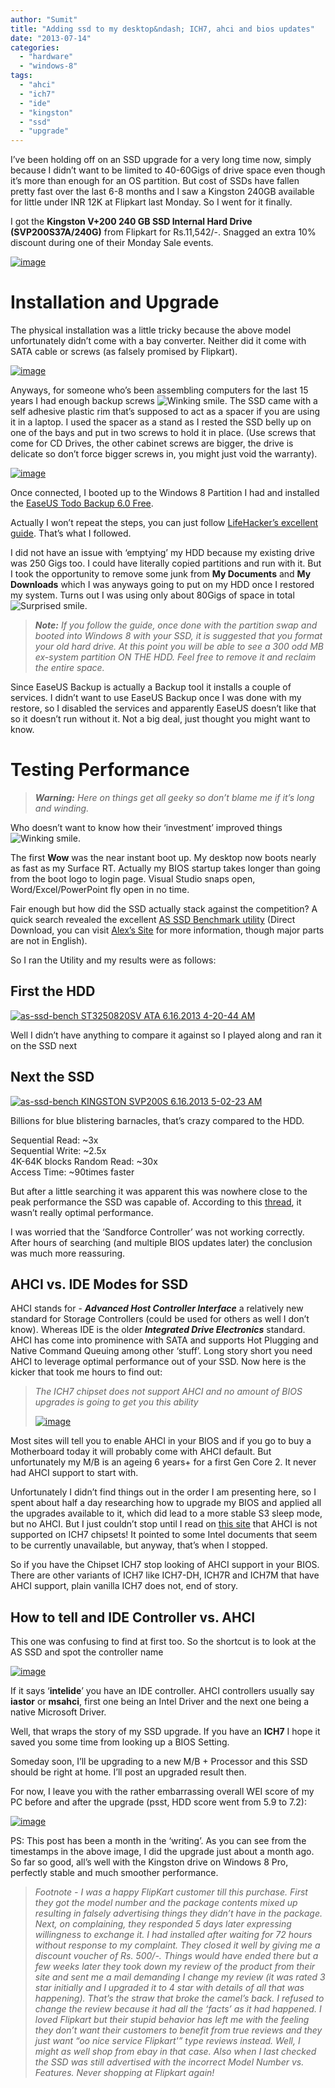 ```yaml
---
author: "Sumit"
title: "Adding ssd to my desktop&ndash; ICH7, ahci and bios updates"
date: "2013-07-14"
categories: 
  - "hardware"
  - "windows-8"
tags: 
  - "ahci"
  - "ich7"
  - "ide"
  - "kingston"
  - "ssd"
  - "upgrade"
---
```


I’ve been holding off on an SSD upgrade for a very long time now, simply because I didn’t want to be limited to 40-60Gigs of drive space even though it’s more than enough for an OS partition. But cost of SSDs have fallen pretty fast over the last 6-8 months and I saw a Kingston 240GB available for little under INR 12K at Flipkart last Monday. So I went for it finally.

I got the **Kingston V+200 240 GB SSD Internal Hard Drive (SVP200S37A/240G)** from Flipkart for Rs.11,542/-. Snagged an extra 10% discount during one of their Monday Sale events.

[![image](images/image_thumb.png "image")](/images/blog/2013/07/images/blog/image.png)

# Installation and Upgrade

The physical installation was a little tricky because the above model unfortunately didn’t come with a bay converter. Neither did it come with SATA cable or screws (as falsely promised by Flipkart).

[![image](images/image_thumb1.png "image")](/images/blog/2013/07/images/blog/image1.png)

Anyways, for someone who’s been assembling computers for the last 15 years I had enough backup screws ![Winking smile](images/wlemoticon-winkingsmile.png). The SSD came with a self adhesive plastic rim that’s supposed to act as a spacer if you are using it in a laptop. I used the spacer as a stand as I rested the SSD belly up on one of the bays and put in two screws to hold it in place. (Use screws that come for CD Drives, the other cabinet screws are bigger, the drive is delicate so don’t force bigger screws in, you might just void the warranty).

[![image](images/image_thumb2.png "image")](/images/blog/2013/07/images/blog/image2.png)

Once connected, I booted up to the Windows 8 Partition I had and installed the [EaseUS Todo Backup 6.0 Free](http://www.todo-backup.com/products/home/free-backup-software.htm "EaseUS Todo Backup 6.0 Free").

Actually I won’t repeat the steps, you can just follow [LifeHacker’s excellent guide](http://lifehacker.com/5837543/how-to-migrate-to-a-solid+state-drive-without-reinstalling-windows). That’s what I followed.

I did not have an issue with ‘emptying’ my HDD because my existing drive was 250 Gigs too. I could have literally copied partitions and run with it. But I took the opportunity to remove some junk from **My Documents** and **My Downloads** which I was anyways going to put on my HDD once I restored my system. Turns out I was using only about 80Gigs of space in total ![Surprised smile](images/wlemoticon-surprisedsmile.png).

> _**Note:** If you follow the guide, once done with the partition swap and booted into Windows 8 with your SSD, it is suggested that you format your old hard drive. At this point you will be able to see a 300 odd MB ex-system partition ON THE HDD. Feel free to remove it and reclaim the entire space._

Since EaseUS Backup is actually a Backup tool it installs a couple of services. I didn’t want to use EaseUS Backup once I was done with my restore, so I disabled the services and apparently EaseUS doesn’t like that so it doesn’t run without it. Not a big deal, just thought you might want to know.

# Testing Performance

> _**Warning:** Here on things get all geeky so don’t blame me if it’s long and winding._

Who doesn’t want to know how their ‘investment’ improved things ![Winking smile](images/wlemoticon-winkingsmile.png).

The first **Wow** was the near instant boot up. My desktop now boots nearly as fast as my Surface RT. Actually my BIOS startup takes longer than going from the boot logo to login page. Visual Studio snaps open, Word/Excel/PowerPoint fly open in no time.

Fair enough but how did the SSD actually stack against the competition? A quick search revealed the excellent [AS SSD Benchmark utility](http://www.alex-is.de/PHP/fusion/downloads.php?cat_id=4&file_id=9 "AS SSD Benchmark Utility") (Direct Download, you can visit [Alex’s Site](http://www.alex-is.de/PHP/fusion/news.php "Alex’s Site") for more information, though major parts are not in English).

So I ran the Utility and my results were as follows:

## First the HDD

[![as-ssd-bench ST3250820SV ATA  6.16.2013 4-20-44 AM](images/as-ssd-bench-st3250820sv-ata-6-16-2013-4-20-44-am_thumb.png "as-ssd-bench ST3250820SV ATA  6.16.2013 4-20-44 AM")](/images/blog/2013/07/as-ssd-bench-st3250820sv-ata-6-16-2013-4-20-44-am.png)

Well I didn’t have anything to compare it against so I played along and ran it on the SSD next

## Next the SSD

[![as-ssd-bench KINGSTON SVP200S 6.16.2013 5-02-23 AM](images/as-ssd-bench-kingston-svp200s-6-16-2013-5-02-23-am_thumb.png "as-ssd-bench KINGSTON SVP200S 6.16.2013 5-02-23 AM")](/images/blog/2013/07/as-ssd-bench-kingston-svp200s-6-16-2013-5-02-23-am.png)

Billions for blue blistering barnacles, that’s crazy compared to the HDD.

Sequential Read: ~3x  
Sequential Write: ~2.5x  
4K-64K blocks Random Read: ~30x  
Access Time: ~90times faster

But after a little searching it was apparent this was nowhere close to the peak performance the SSD was capable of. According to this [thread](http://www.overclock.net/t/754763/as-ssd-benchmark-thread "AS SSD Benchmark at Overclock.net"), it wasn’t really optimal performance.

I was worried that the ‘Sandforce Controller’ was not working correctly. After hours of searching (and multiple BIOS updates later) the conclusion was much more reassuring.

## AHCI vs. IDE Modes for SSD

AHCI stands for - _**Advanced Host Controller Interface**_ a relatively new standard for Storage Controllers (could be used for others as well I don’t know). Whereas IDE is the older **_Integrated Drive Electronics_** standard. AHCI has come into prominence with SATA and supports Hot Plugging and Native Command Queuing among other ‘stuff’. Long story short you need AHCI to leverage optimal performance out of your SSD. Now here is the kicker that took me hours to find out:

> _The ICH7 chipset does not support AHCI and no amount of BIOS upgrades is going to get you this ability_
> 
> [![image](images/image_thumb3.png "image")](/images/blog/2013/07/images/blog/image3.png)

Most sites will tell you to enable AHCI in your BIOS and if you go to buy a Motherboard today it will probably come with AHCI default. But unfortunately my M/B is an ageing 6 years+ for a first Gen Core 2. It never had AHCI support to start with.

Unfortunately I didn’t find things out in the order I am presenting here, so I spent about half a day researching how to upgrade my BIOS and applied all the upgrades available to it, which did lead to a more stable S3 sleep mode, but no AHCI. But I just couldn’t stop until I read on [this site](http://www.mail-archive.com/linux-ide@vger.kernel.org/msg02213.html) that AHCI is not supported on ICH7 chipsets! It pointed to some Intel documents that seem to be currently unavailable, but anyway, that’s when I stopped.

So if you have the Chipset ICH7 stop looking of AHCI support in your BIOS. There are other variants of ICH7 like ICH7-DH, ICH7R and ICH7M that have AHCI support, plain vanilla ICH7 does not, end of story.

## How to tell and IDE Controller vs. AHCI

This one was confusing to find at first too. So the shortcut is to look at the AS SSD and spot the controller name

[![image](images/image_thumb4.png "image")](/images/blog/2013/07/images/blog/image4.png)

If it says ‘**intelide**’ you have an IDE controller. AHCI controllers usually say **iastor** or **msahci**, first one being an Intel Driver and the next one being a native Microsoft Driver.

Well, that wraps the story of my SSD upgrade. If you have an **ICH7** I hope it saved you some time from looking up a BIOS Setting.

Someday soon, I’ll be upgrading to a new M/B + Processor and this SSD should be right at home. I’ll post an upgraded result then.

For now, I leave you with the rather embarrassing overall WEI score of my PC before and after the upgrade (psst, HDD score went from 5.9 to 7.2):

[![image](images/image_thumb5.png "image")](/images/blog/2013/07/images/blog/image5.png)

PS: This post has been a month in the ‘writing’. As you can see from the timestamps in the above image, I did the upgrade just about a month ago. So far so good, all’s well with the Kingston drive on Windows 8 Pro, perfectly stable and much smoother performance.

> _Footnote - I was a happy FlipKart customer till this purchase. First they got the model number and the package contents mixed up resulting in falsely advertising things they didn’t have in the package. Next, on complaining, they responded 5 days later expressing willingness to exchange it. I had installed after waiting for 72 hours without response to my complaint. They closed it well by giving me a discount voucher of Rs. 500/-. Things would have ended there but a few weeks later they took down my review of the product from their site and sent me a mail demanding I change my review (it was rated 3 star initially and I upgraded it to 4 star with details of all that was happening). That’s the straw that broke the camel’s back. I refused to change the review because it had all the ‘facts’ as it had happened. I loved Flipkart but their stupid behavior has left me with the feeling they don’t want their customers to benefit from true reviews and they just want “oo nice service Flipkart'” type reviews instead. Well, I might as well shop from ebay in that case. Also when I last checked the SSD was still advertised with the incorrect Model Number vs. Features. Never shopping at Flipkart again!_
